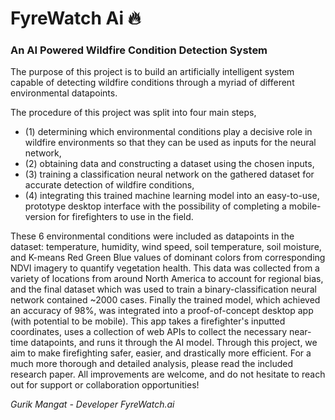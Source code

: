# FyreWatch Ai :fire:
### An AI Powered Wildfire Condition Detection System 

The purpose of this project is to build an artificially intelligent system capable of detecting wildfire conditions through a myriad of different environmental datapoints. 

The procedure of this project was split into four main steps, 
* (1) determining which environmental conditions play a decisive role in wildfire environments so that they can be used as inputs for the neural network, 
* (2) obtaining data and constructing a dataset using the chosen inputs,  
* (3) training a classification neural network on the gathered dataset for accurate detection of wildfire conditions, 
* (4) integrating this trained machine learning model into an easy-to-use, prototype desktop interface with the possibility of completing a mobile-version for firefighters to use in the field. 

These 6 environmental conditions were included as datapoints in the dataset: temperature, humidity, wind speed, soil temperature, soil moisture, and K-means Red Green Blue values of dominant colors from corresponding NDVI imagery to quantify vegetation health. 
This data was collected from a variety of locations from around North America to account for regional bias, and the final dataset which was used to train a binary-classification neural network contained ~2000 cases. Finally the trained model, which achieved an accuracy of 98%, was integrated into
a proof-of-concept desktop app (with potential to be mobile). This app takes a firefighter's inputted coordinates, uses a collection of web APIs to collect the necessary near-time datapoints, and runs it through the AI model. Through this project, we aim to make firefighting safer, easier, and drastically
more efficient. For a much more thorough and detailed analysis, please read the included research paper. All improvements are welcome, and do not hesitate to reach out for support or collaboration opportunities!



*Gurik Mangat - Developer FyreWatch.ai*
